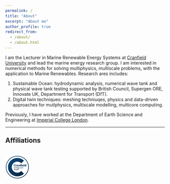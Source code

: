 ```yaml
---
permalink: /
title: "About"
excerpt: "About me"
author_profile: true
redirect_from: 
  - /about/
  - /about.html
---
```

I am the Lecturer in Marine Renewable Energy Systems at [Cranfield University](https://www.cranfield.ac.uk) and lead the marine energy research group. I am interested in numerical methods for solving multiphysics, multiscale problems, with the application to Marine Renewables. Research ares includes:

 1. Sustainable Ocean: hydrodynamic analysis, numerical wave tank and physical wave tank testing supported by British Council, Supergen ORE, Innovate UK, Department for Transport (DfT).
 2. Digital twin techniques: meshing techniuqes, physics and data-driven approaches for mutlphysics, multiscale modelling, multicore computing. 

Previously, I have worked at the Department of Earth Science and Engineering at [Imperial College London](https://www.imperial.ac.uk).

---------------------------------------------------
## Affiliations
<br/><img width="15%" src='../images/cranfield_logo.png'>
